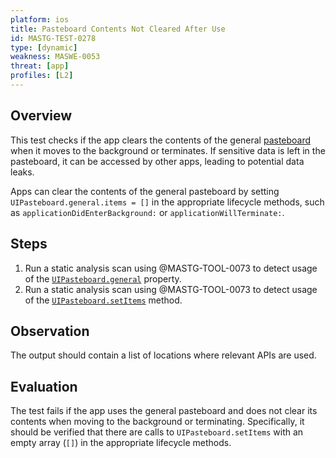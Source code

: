 ```yaml
---
platform: ios
title: Pasteboard Contents Not Cleared After Use
id: MASTG-TEST-0278
type: [dynamic]
weakness: MASWE-0053
threat: [app]
profiles: [L2]
---
```


## Overview

This test checks if the app clears the contents of the general [pasteboard](../../../Document/0x06h-Testing-Platform-Interaction.md/#pasteboard) when it moves to the background or terminates. If sensitive data is left in the pasteboard, it can be accessed by other apps, leading to potential data leaks.

Apps can clear the contents of the general pasteboard by setting `UIPasteboard.general.items = []` in the appropriate lifecycle methods, such as `applicationDidEnterBackground:` or `applicationWillTerminate:`.

## Steps

1. Run a static analysis scan using @MASTG-TOOL-0073 to detect usage of the [`UIPasteboard.general`](https://developer.apple.com/documentation/uikit/uipasteboard/1622106-generalpasteboard "UIPasteboard generalPasteboard") property.
2. Run a static analysis scan using @MASTG-TOOL-0073 to detect usage of the [`UIPasteboard.setItems`](https://developer.apple.com/documentation/uikit/uipasteboard/setitems(_:options:) "UIPasteboard setItems") method.

## Observation

The output should contain a list of locations where relevant APIs are used.

## Evaluation

The test fails if the app uses the general pasteboard and does not clear its contents when moving to the background or terminating. Specifically, it should be verified that there are calls to `UIPasteboard.setItems` with an empty array (`[]`) in the appropriate lifecycle methods.
